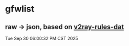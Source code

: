 # gfwlist
## raw -> json, based on [v2ray-rules-dat](https://github.com/Loyalsoldier/v2ray-rules-dat)
Tue Sep 30 06:00:32 PM CST 2025


